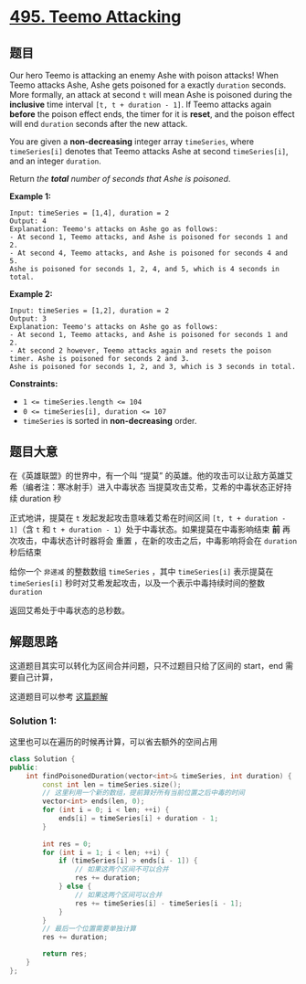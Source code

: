 # [495. Teemo Attacking](https://leetcode.com/problems/teemo-attacking/)

## 题目

Our hero Teemo is attacking an enemy Ashe with poison attacks! When Teemo attacks Ashe, Ashe gets poisoned for a exactly `duration` seconds. More formally, an attack at second `t` will mean Ashe is poisoned during the **inclusive** time interval `[t, t + duration - 1]`. If Teemo attacks again **before** the poison effect ends, the timer for it is **reset**, and the poison effect will end `duration` seconds after the new attack.

You are given a **non-decreasing** integer array `timeSeries`, where `timeSeries[i]` denotes that Teemo attacks Ashe at second `timeSeries[i]`, and an integer `duration`.

Return *the **total** number of seconds that Ashe is poisoned*.

 

**Example 1:**

```
Input: timeSeries = [1,4], duration = 2
Output: 4
Explanation: Teemo's attacks on Ashe go as follows:
- At second 1, Teemo attacks, and Ashe is poisoned for seconds 1 and 2.
- At second 4, Teemo attacks, and Ashe is poisoned for seconds 4 and 5.
Ashe is poisoned for seconds 1, 2, 4, and 5, which is 4 seconds in total.
```

**Example 2:**

```
Input: timeSeries = [1,2], duration = 2
Output: 3
Explanation: Teemo's attacks on Ashe go as follows:
- At second 1, Teemo attacks, and Ashe is poisoned for seconds 1 and 2.
- At second 2 however, Teemo attacks again and resets the poison timer. Ashe is poisoned for seconds 2 and 3.
Ashe is poisoned for seconds 1, 2, and 3, which is 3 seconds in total.
```

 

**Constraints:**

- `1 <= timeSeries.length <= 104`
- `0 <= timeSeries[i], duration <= 107`
- `timeSeries` is sorted in **non-decreasing** order.

## 题目大意

在《英雄联盟》的世界中，有一个叫 “提莫” 的英雄。他的攻击可以让敌方英雄艾希（编者注：寒冰射手）进入中毒状态
当提莫攻击艾希，艾希的中毒状态正好持续 duration 秒

正式地讲，提莫在 `t` 发起发起攻击意味着艾希在时间区间 `[t, t + duration - 1]`（含 `t` 和 `t + duration - 1`）处于中毒状态。如果提莫在中毒影响结束 **前** 再次攻击，中毒状态计时器将会 重置 ，在新的攻击之后，中毒影响将会在 `duration` 秒后结束

给你一个 `非递减` 的整数数组 `timeSeries` ，其中 `timeSeries[i]` 表示提莫在 `timeSeries[i]` 秒时对艾希发起攻击，以及一个表示中毒持续时间的整数 `duration` 

返回艾希处于中毒状态的总秒数。

## 解题思路

这道题目其实可以转化为区间合并问题，只不过题目只给了区间的 start，end 需要自己计算，

这道题目可以参考 [这篇题解](https://books.halfrost.com/leetcode/ChapterFour/0400~0499/0495.Teemo-Attacking/)

### Solution 1:

这里也可以在遍历的时候再计算，可以省去额外的空间占用

````c++
class Solution {
public:
    int findPoisonedDuration(vector<int>& timeSeries, int duration) {
        const int len = timeSeries.size();
        // 这里利用一个新的数组，提前算好所有当前位置之后中毒的时间
        vector<int> ends(len, 0);
        for (int i = 0; i < len; ++i) {
            ends[i] = timeSeries[i] + duration - 1;
        }
        
        int res = 0;
        for (int i = 1; i < len; ++i) {
            if (timeSeries[i] > ends[i - 1]) {
                // 如果这两个区间不可以合并
                res += duration;
            } else {
                // 如果这两个区间可以合并
                res += timeSeries[i] - timeSeries[i - 1];
            }
        }
        // 最后一个位置需要单独计算
        res += duration;

        return res;
    }
};

````



